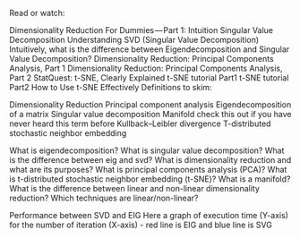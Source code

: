 Read or watch:

Dimensionality Reduction For Dummies — Part 1: Intuition
Singular Value Decomposition
Understanding SVD (Singular Value Decomposition)
Intuitively, what is the difference between Eigendecomposition and Singular Value Decomposition?
Dimensionality Reduction: Principal Components Analysis, Part 1
Dimensionality Reduction: Principal Components Analysis, Part 2
StatQuest: t-SNE, Clearly Explained
t-SNE tutorial Part1
t-SNE tutorial Part2
How to Use t-SNE Effectively
Definitions to skim:

Dimensionality Reduction
Principal component analysis
Eigendecomposition of a matrix
Singular value decomposition
Manifold check this out if you have never heard this term before
Kullback–Leibler divergence
T-distributed stochastic neighbor embedding


What is eigendecomposition?
What is singular value decomposition?
What is the difference between eig and svd?
What is dimensionality reduction and what are its purposes?
What is principal components analysis (PCA)?
What is t-distributed stochastic neighbor embedding (t-SNE)?
What is a manifold?
What is the difference between linear and non-linear dimensionality reduction?
Which techniques are linear/non-linear?


Performance between SVD and EIG
Here a graph of execution time (Y-axis) for the number of iteration (X-axis) - red line is EIG and blue line is SVG
